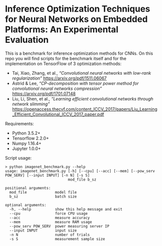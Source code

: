 # Inference Optimization Techniques for Neural Networks on Embedded Platforms: An Experimental Evaluation
This is a benchmark for inference optimization methods for CNNs. On this repo 
you will find scripts for the benchmark itself and for the implementation on
TensorFlow of 3 optimization methods:
-  Tai, Xiao, Zhang, et al., *“Convolutional neural networks with low-rank regularization”* https://arxiv.org/pdf/1511.06067
-  Astrid & Lee, *“CP-decomposition with tensor power method for convolutional neural networks compression”* https://arxiv.org/pdf/1701.07148
-  Liu, Li, Shen, et al., *“Learning efficient convolutional networks through network slimming”* https://openaccess.thecvf.com/content_ICCV_2017/papers/Liu_Learning_Efficient_Convolutional_ICCV_2017_paper.pdf

Requirements:
- Python 3.5.2+
- Tensorflow 2.2.0+
- Numpy 1.16.4+
- Jupyter 1.0.0+

Script usage:
```
> python imagenet_benchmark.py --help
usage: imagenet_benchmark.py [-h] [--cpu] [--acc] [--mem] [--pow_serv POW_SERV] [--input INPUT] [-n N] [-s S]
                             mod_file b_sz

positional arguments:
  mod_file             model file
  b_sz                 batch size

optional arguments:
  -h, --help           show this help message and exit
  --cpu                force CPU usage
  --acc                measure accuracy
  --mem                measure RAM usage
  --pow_serv POW_SERV  power measuring server IP
  --input INPUT        input size
  -n N                 number of trials
  -s S                 measurement sample size
```
